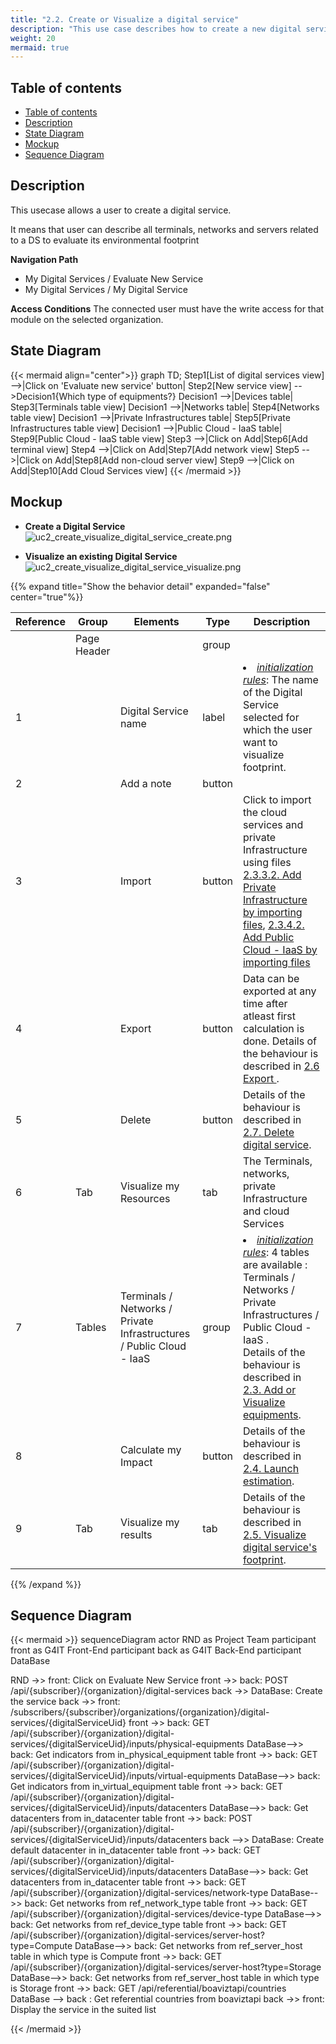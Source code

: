 ```yaml
---
title: "2.2. Create or Visualize a digital service"
description: "This use case describes how to create a new digital service"
weight: 20
mermaid: true
---
```


## Table of contents

-   [Table of contents](#table-of-contents)
-   [Description](#description)
-   [State Diagram](#state-diagram)
-   [Mockup](#mockup)
-   [Sequence Diagram](#sequence-diagram)

## Description

This usecase allows a user to create a digital service.

It means that user can describe all terminals, networks and servers related to a DS to evaluate its environmental footprint

**Navigation Path**

-   My Digital Services / Evaluate New Service
-   My Digital Services / My Digital Service

**Access Conditions**
The connected user must have the write access for that module on the selected organization.

## State Diagram

{{< mermaid align="center">}}
graph TD;
Step1[List of digital services view] -->|Click on 'Evaluate new service' button| Step2[New service view] -->Decision1{Which type of equipments?}
Decision1 -->|Devices table| Step3[Terminals table view]
Decision1 -->|Networks table| Step4[Networks table view]
Decision1 -->|Private Infrastructures table| Step5[Private Infrastructures table view]
Decision1 -->|Public Cloud - IaaS  table| Step9[Public Cloud - IaaS table view]
Step3 -->|Click on Add|Step6[Add terminal view]
Step4 -->|Click on Add|Step7[Add network view]
Step5 -->|Click on Add|Step8[Add non-cloud server view]
Step9 -->|Click on Add|Step10[Add Cloud Services view]
{{< /mermaid >}}

## Mockup

-   **Create a Digital Service**
    ![uc2_create_visualize_digital_service_create.png](../images/uc2_create_visualize_digital_service_create.png)

-   **Visualize an existing Digital Service**
    ![uc2_create_visualize_digital_service_visualize.png](../images/uc2_create_visualize_digital_service_visualize.png)

{{% expand title="Show the behavior detail" expanded="false" center="true"%}}

| Reference | Group       | Elements                                                  | Type   | Description                                                                                                                                                                                                                                                                                                                                                                                  |
|-----------|-------------|-----------------------------------------------------------|--------|----------------------------------------------------------------------------------------------------------------------------------------------------------------------------------------------------------------------------------------------------------------------------------------------------------------------------------------------------------------------------------------------|
|           | Page Header |                                                           | group  |                                                                                                                                                                                                                                                                                                                                                                                              |
| 1         |             | Digital Service name                                      | label  | <li><u>_initialization rules_</u>: The name of the Digital Service selected for which the user want to visualize footprint.                                                                                                                                                                                                                                                                  |
| 2         |             | Add a note                                                | button |                                                                                                                                                                                                                                                                                                                                                                                              |
| 3         |             | Import                                                    | button | Click to import the cloud services and private Infrastructure using files [2.3.3.2. Add Private Infrastructure by importing files](uc3_add_visualize_equipments%2Fuc3_add_visualize_noncloud-servers%2Fimport_nonCloud_servers_via_button.md),  [2.3.4.2. Add Public Cloud - IaaS  by importing files](uc3_add_visualize_equipments%2Fuc3_add_visualize_cloud_services%2Fimport_cloud_services_via_button.md) |
| 4         |             | Export                                                    | button | Data can be exported at any time after atleast first calculation is done. Details of the behaviour is described in [2.6 Export ](./uc6_export_digital_service.md).                                                                                                                                                                                                                           |
| 5         |             | Delete                                                    | button | Details of the behaviour is described in [2.7. Delete digital service](uc7_delete_digital_service.md).                                                                                                                                                                                                                                                                                       |
| 6         | Tab         | Visualize my Resources                                    | tab    | The Terminals, networks, private Infrastructure and cloud Services                                                                                                                                                                                                                                                                                                                                |
| 7         | Tables      | Terminals / Networks / Private Infrastructures / Public Cloud - IaaS  | group  | <li><u>_initialization rules_</u>: 4 tables are available : Terminals / Networks / Private Infrastructures / Public Cloud - IaaS . <br>Details of the behaviour is described in [2.3. Add or Visualize equipments](uc3_add_visualize_equipments/_index).                                                                                                                                                 |
| 8         |             | Calculate my Impact                                       | button | Details of the behaviour is described in [2.4. Launch estimation](uc4_launch_estimation.md).                                                                                                                                                                                                                                                                                                 |
| 9         | Tab         | Visualize my results                                      | tab    | Details of the behaviour is described in [2.5. Visualize digital service's footprint](uc5_visualize_footprint/_index.md).                                                                                                                                                                                                                                                                    |

{{% /expand %}}

## Sequence Diagram

{{< mermaid >}}
sequenceDiagram
actor RND as Project Team
participant front as G4IT Front-End
participant back as G4IT Back-End
participant DataBase

RND ->> front: Click on Evaluate New Service
front ->> back: POST /api/{subscriber}/{organization}/digital-services
back ->> DataBase: Create the service
back ->> front: /subscribers/{subscriber}/organizations/{organization}/digital-services/{digitalServiceUid}
front ->> back: GET /api/{subscriber}/{organization}/digital-services/{digitalServiceUid}/inputs/physical-equipments
DataBase-->> back: Get indicators from in_physical_equipment table
front ->> back: GET /api/{subscriber}/{organization}/digital-services/{digitalServiceUid}/inputs/virtual-equipments
DataBase-->> back: Get indicators from in_virtual_equipment table
front ->> back: GET /api/{subscriber}/{organization}/digital-services/{digitalServiceUid}/inputs/datacenters
DataBase-->> back: Get datacenters from in_datacenter table
front ->> back: POST /api/{subscriber}/{organization}/digital-services/{digitalServiceUid}/inputs/datacenters
back -->> DataBase: Create default datacenter in in_datacenter table
front ->> back: GET /api/{subscriber}/{organization}/digital-services/{digitalServiceUid}/inputs/datacenters
DataBase-->> back: Get datacenters from in_datacenter table
front ->> back: GET /api/{subscriber}/{organization}/digital-services/network-type
DataBase-->> back: Get networks from ref_network_type table
front ->> back: GET /api/{subscriber}/{organization}/digital-services/device-type
DataBase-->> back: Get networks from ref_device_type table
front ->> back: GET /api/{subscriber}/{organization}/digital-services/server-host?type=Compute
DataBase-->> back: Get networks from ref_server_host table in which type is Compute
front ->> back: GET /api/{subscriber}/{organization}/digital-services/server-host?type=Storage
DataBase-->> back: Get networks from ref_server_host table in which type is Storage
front ->> back: GET /api/referential/boaviztapi/countries
DataBase --> back : Get referential countries from boaviztapi
back ->> front: Display the service in the suited list

{{< /mermaid >}}
